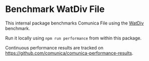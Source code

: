 # Benchmark WatDiv File

This internal package benchmarks Comunica File using the [WatDiv](https://dsg.uwaterloo.ca/watdiv/) benchmark.

Run it locally using `npm run performance` from within this package.

Continuous performance results are tracked on https://github.com/comunica/comunica-performance-results.
